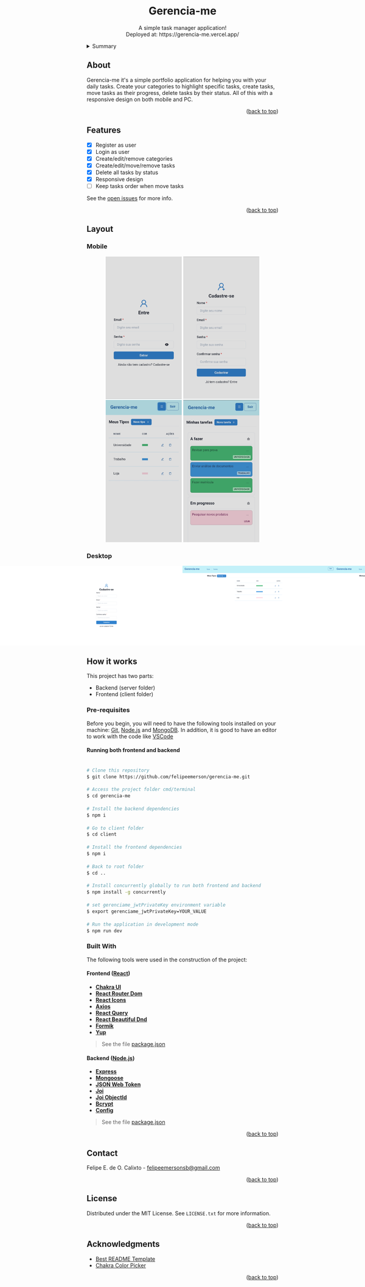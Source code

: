 <div id="top"></div>

<!-- PROJECT LOGO -->
<br />
<div align="center">


  <h1 align="center">Gerencia-me</h1>

  <p align="center">
    A simple task manager application!
    </br>
    Deployed at: https://gerencia-me.vercel.app/
  </p>
</div>

<!-- SUMMARY -->
<details>
  <summary>Summary</summary>
  <ol>
    <li><a href="#about">About</a></li>
    <li><a href="#features">Features</a></li>
    <li>
      <a href="#layout">Layout</a>
      <ul>
        <li><a href="#mobile">Mobile</li>
        <li><a href="#desktop">Desktop</li>
      </ul>
    </li>
    <li>
      <a href="#how-it-works">How it works</a>
      <ul>
        <li><a href="#pre-requisites">Pre-requisites</li>
        <li><a href="#built-with">Built With</li>
      </ul>
    </li>
    <li><a href="#license">License</a></li>
    <li><a href="#contact">Contact</a></li>
    <li><a href="#acknowledgments">Acknowledgments</a></li>
  </ol>
</details>

<!-- ABOUT -->
## About

Gerencia-me it's a simple portfolio application for helping you with your daily tasks.
Create your categories to highlight specific tasks, create tasks, move tasks as their progress, delete tasks by their status.
All of this with a responsive design on both mobile and PC.

<p align="right">(<a href="#top">back to top</a>)</p>

<!-- FEATURES -->
## Features

- [x] Register as user
- [x] Login as user
- [x] Create/edit/remove categories
- [x] Create/edit/move/remove tasks
- [x] Delete all tasks by status 
- [x] Responsive design
- [ ] Keep tasks order when move tasks

See the [open issues](https://github.com/felipeemerson/gerencia-me/issues) for more info.

<p align="right">(<a href="#top">back to top</a>)</p>

<!-- LAYOUT -->
## Layout
### Mobile

<p align="center">
  <img alt="Gerencia-me" title="#Gerencia-me" src="./assets/mobile/signin.jpg" width="200px">
  <img alt="Gerencia-me" title="#Gerencia-me" src="./assets/mobile/signup.jpg" width="200px">
  <img alt="Gerencia-me" title="#Gerencia-me" src="./assets/mobile/types.jpg" width="200px">
  <img alt="Gerencia-me" title="#Gerencia-me" src="./assets/mobile/tasks.jpg" width="200px">
</p>

### Desktop

<p align="center" style="display: flex; align-items: flex-start; justify-content: center;">
  <img alt="Gerencia-me" title="#Gerencia-me" src="./assets/desktop/signin.png" width="400px">
  <img alt="Gerencia-me" title="#Gerencia-me" src="./assets/desktop/signup.png" width="400px">
  <img alt="Gerencia-me" title="#Gerencia-me" src="./assets/desktop/types.png" width="400px">
  <img alt="Gerencia-me" title="#Gerencia-me" src="./assets/desktop/tasks.png" width="400px">
</p>

## How it works
This project has two parts:
    
  <ul>
  <li>Backend (server folder)</li>
  <li>Frontend (client folder)</li>
  </ul>

### Pre-requisites
Before you begin, you will need to have the following tools installed on your machine: [Git](https://git-scm.com), [Node.js](https://nodejs.org/en/) and [MongoDB](https://www.mongodb.com/try/download/community).
In addition, it is good to have an editor to work with the code like [VSCode](https://code.visualstudio.com/)

#### Running both frontend and backend

```bash

# Clone this repository
$ git clone https://github.com/felipeemerson/gerencia-me.git

# Access the project folder cmd/terminal
$ cd gerencia-me

# Install the backend dependencies
$ npm i

# Go to client folder
$ cd client

# Install the frontend dependencies
$ npm i

# Back to root folder
$ cd ..

# Install concurrently globally to run both frontend and backend
$ npm install -g concurrently

# set gerenciame_jwtPrivateKey environment variable
$ export gerenciame_jwtPrivateKey=YOUR_VALUE

# Run the application in development mode
$ npm run dev
```
### Built With

The following tools were used in the construction of the project:
#### **Frontend**  ([React](https://reactjs.org/))
-   **[Chakra UI](https://chakra-ui.com/)**
-   **[React Router Dom](https://reactrouter.com/)**
-   **[React Icons](https://react-icons.github.io/react-icons/)**
-   **[Axios](https://github.com/axios/axios)**
-   **[React Query](https://react-query.tanstack.com/)**
-   **[React Beautiful Dnd](https://github.com/atlassian/react-beautiful-dnd)**
-   **[Formik](https://formik.org/docs/overview)**
-   **[Yup](https://github.com/jquense/yup)**
> See the file  [package.json](https://github.com/felipeemerson/gerencia-me/blob/main/client/package.json)

#### **Backend** ([Node.js](https://nodejs.org/en/))
-   **[Express](https://expressjs.com/)**
-   **[Mongoose](https://mongoosejs.com/)**
-   **[JSON Web Token](https://github.com/auth0/node-jsonwebtoken)**
-   **[Joi](https://joi.dev/)**
-   **[Joi ObjectId](https://github.com/mkg20001/joi-objectid)**
-   **[Bcrypt](https://github.com/kelektiv/node.bcrypt.js)**
-   **[Config](https://github.com/node-config/node-config)**
> See the file  [package.json](https://github.com/felipeemerson/gerencia-me/blob/main/server/package.json)

<p align="right">(<a href="#top">back to top</a>)</p>


<!-- CONTACT -->
## Contact

Felipe E. de O. Calixto - felipeemersonsb@gmail.com

<p align="right">(<a href="#top">back to top</a>)</p>

<!-- LICENSE -->
## License

Distributed under the MIT License. See `LICENSE.txt` for more information.

<p align="right">(<a href="#top">back to top</a>)</p>

<!-- ACKNOWLEDGMENTS -->
## Acknowledgments

* [Best README Template](https://github.com/othneildrew/Best-README-Template)
* [Chakra Color Picker](https://github.com/Buupu/chakra-color-picker)

<p align="right">(<a href="#top">back to top</a>)</p>
